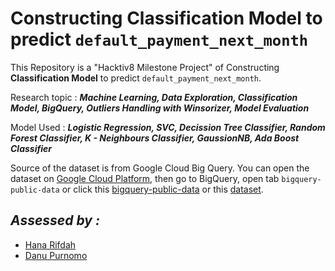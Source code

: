 # Constructing **Classification Model** to predict `default_payment_next_month`
This Repository is a "Hacktiv8 Milestone Project" of Constructing **Classification Model** to predict `default_payment_next_month`.

Research topic : ***Machine Learning, Data Exploration, Classification Model, BigQuery, Outliers Handling with Winsorizer, Model Evaluation***

Model Used : ***Logistic Regression, SVC, Decission Tree Classifier, Random Forest Classifier, K - Neighbours Classifier, GaussionNB, Ada Boost Classifier***

Source of the dataset is from Google Cloud Big Query. You can open the dataset on [Google Cloud Platform](https://console.cloud.google.com/), then go to BigQuery, open tab `bigquery-public-data` or click this [bigquery-public-data](https://console.cloud.google.com/bigquery?p=bigquery-public-data&d=samples&page=dataset&_ga=2.245085957.1471931019.1642739417-486643658.1638156099) or this [dataset](https://console.cloud.google.com/bigquery?p=bigquery-public-data&d=ml_datasets&t=credit_card_default&page=table).

## *Assessed by :*
- <a href="https://github.com/hanarifdahs">Hana Rifdah</a>
- <a href="https://github.com/danupurnomo">Danu Purnomo</a>